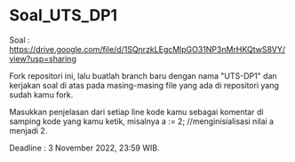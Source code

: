 # Soal_UTS_DP1
Soal : https://drive.google.com/file/d/1SQnrzkLEgcMlpGO31NP3nMrHKQtwS8VY/view?usp=sharing 

Fork repositori ini,  lalu buatlah branch baru dengan nama "UTS-DP1" dan kerjakan soal di atas pada masing-masing file yang ada di repositori yang sudah kamu fork.

Masukkan penjelasan dari setiap line kode kamu sebagai komentar di samping kode yang kamu ketik, misalnya 
a := 2; //menginisialisasi  nilai a menjadi 2.

Deadline : 3 November  2022, 23:59 WIB.
